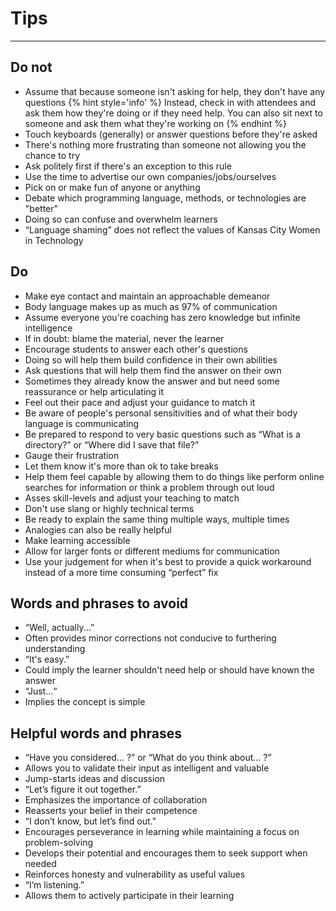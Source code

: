 # Tips

---

## Do not
* Assume that because someone isn't asking for help, they don't have any questions
    {% hint style='info' %}
Instead, check in with attendees and ask them how they're doing or if they need help. You can also sit next to someone and ask them what they're working on
    {% endhint %}
* Touch keyboards (generally) or answer questions before they're asked
 * There's nothing more frustrating than someone not allowing you the chance to try
 * Ask politely first if there's an exception to this rule
* Use the time to advertise our own companies/jobs/ourselves
* Pick on or make fun of anyone or anything
* Debate which programming language, methods, or technologies are "better"
 * Doing so can confuse and overwhelm learners
 * “Language shaming” does not reflect the values of Kansas City Women in Technology

## Do
* Make eye contact and maintain an approachable demeanor
 * Body language makes up as much as 97% of communication
* Assume everyone you're coaching has zero knowledge but infinite intelligence
 * If in doubt: blame the material, never the learner
* Encourage students to answer each other's questions
 * Doing so will help them build confidence in their own abilities
* Ask questions that will help them find the answer on their own
 * Sometimes they already know the answer and but need some reassurance or help articulating it
* Feel out their pace and adjust your guidance to match it
* Be aware of people's personal sensitivities and of what their body language is communicating
* Be prepared to respond to very basic questions such as “What is a directory?” or “Where did I save that file?”
* Gauge their frustration
 * Let them know it's more than ok to take breaks
* Help them feel capable by allowing them to do things like perform online searches for information or think a problem through out loud
* Asses skill-levels and adjust your teaching to match
* Don't use slang or highly technical terms
* Be ready to explain the same thing multiple ways, multiple times
 * Analogies can also be really helpful
* Make learning accessible
 * Allow for larger fonts or different mediums for communication
* Use your judgement for when it's best to provide a quick workaround instead of a more time consuming “perfect” fix

## Words and phrases to avoid
* “Well, actually...”
 * Often provides minor corrections not conducive to furthering 		understanding
* “It's easy.”
 * Could imply the learner shouldn't need help or should have known the answer
* “Just...“
 * Implies the concept is simple

## Helpful words and phrases
* “Have you considered… ?” or “What do you think about… ?”
 * Allows you to validate their input as intelligent and valuable
 * Jump-starts ideas and discussion
* “Let’s figure it out together.”
 * Emphasizes the importance of collaboration
 * Reasserts your belief in their competence
* “I don’t know, but let’s find out.”
 * Encourages perseverance in learning while maintaining a focus on problem-solving
 * Develops their potential and encourages them to seek support when needed
 * Reinforces honesty and vulnerability as useful values
* “I’m listening.”
 * Allows them to actively participate in their learning
